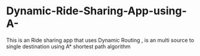 # Dynamic-Ride-Sharing-App-using-A-
This is an Ride sharing app that uses Dynamic Routing , is an multi source to single destination using A* shortest path algorithm
